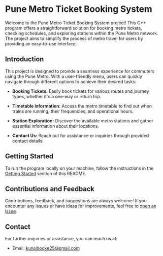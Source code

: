  # Pune Metro Ticket Booking System

Welcome to the Pune Metro Ticket Booking System project! This C++ program offers a straightforward solution for booking metro tickets, checking schedules, and exploring stations within the Pune Metro network. The project aims to simplify the process of metro travel for users by providing an easy-to-use interface.

## Introduction

This project is designed to provide a seamless experience for commuters using the Pune Metro. With a user-friendly menu, users can quickly navigate through different options to achieve their desired tasks:

- **Booking Tickets:** Easily book tickets for various routes and journey types, whether it's a one-way or return trip.

- **Timetable Information:** Access the metro timetable to find out when trains are running, their frequencies, and operational hours.

- **Station Exploration:** Discover the available metro stations and gather essential information about their locations.

- **Contact Us:** Reach out for assistance or inquiries through provided contact details.

## Getting Started

To run the program locally on your machine, follow the instructions in the [Getting Started](#getting-started) section of this README.

## Contributions and Feedback

Contributions, feedback, and suggestions are always welcome! If you encounter any issues or have ideas for improvements, feel free to [open an issue](https://github.com/yourusername/pune-metro-ticket-booking/issues).

## Contact

For further inquiries or assistance, you can reach us at:
- Email: kunalbodke25@gmail.com
 
 
